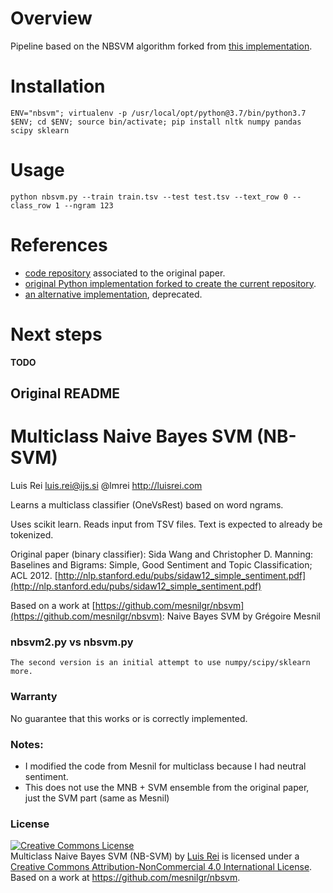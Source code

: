 
# Overview

Pipeline based on the NBSVM algorithm forked from [this implementation](https://github.com/lrei/nbsvm).

# Installation
`ENV="nbsvm"; virtualenv -p /usr/local/opt/python@3.7/bin/python3.7 $ENV; cd $ENV; source bin/activate; pip install nltk numpy pandas scipy sklearn`

# Usage
`python nbsvm.py --train train.tsv --test test.tsv --text_row 0 --class_row 1 --ngram 123`
    
    
# References
- [code repository](https://github.com/sidaw/nbsvm) associated to the original paper.
- [original Python implementation forked to create the current repository](https://github.com/lrei/nbsvm).
- [an alternative implementation](https://github.com/mesnilgr/nbsvm), deprecated.


# Next steps
**TODO**


## Original README

# Multiclass Naive Bayes SVM (NB-SVM)
Luis Rei 
luis.rei@ijs.si 
@lmrei
http://luisrei.com

Learns a multiclass classifier (OneVsRest) based on word ngrams.

Uses scikit learn. Reads input from TSV files. Text is expected to already be tokenized.

Original paper (binary classifier): Sida Wang and Christopher D. Manning: Baselines and Bigrams: Simple, Good Sentiment and Topic Classification; ACL 2012. [http://nlp.stanford.edu/pubs/sidaw12_simple_sentiment.pdf](http://nlp.stanford.edu/pubs/sidaw12_simple_sentiment.pdf)

Based on a work at [https://github.com/mesnilgr/nbsvm](https://github.com/mesnilgr/nbsvm):
Naive Bayes SVM by Grégoire Mesnil


### nbsvm2.py vs nbsvm.py
    The second version is an initial attempt to use numpy/scipy/sklearn more.

### Warranty
No guarantee that this works or is correctly implemented.

### Notes:
 - I modified the code from Mesnil for multiclass because I had neutral sentiment.
 - This does not use the MNB + SVM ensemble from the original paper, just the SVM part (same as Mesnil)


### License
<a rel="license" href="http://creativecommons.org/licenses/by-nc/4.0/"><img alt="Creative Commons License" style="border-width:0" src="https://i.creativecommons.org/l/by-nc/4.0/88x31.png" /></a><br /><span xmlns:dct="http://purl.org/dc/terms/" property="dct:title">Multiclass Naive Bayes SVM (NB-SVM)</span> by <a xmlns:cc="http://creativecommons.org/ns#" href="http://luisrei.com/" property="cc:attributionName" rel="cc:attributionURL">Luis Rei</a> is licensed under a <a rel="license" href="http://creativecommons.org/licenses/by-nc/4.0/">Creative Commons Attribution-NonCommercial 4.0 International License</a>.<br />Based on a work at <a xmlns:dct="http://purl.org/dc/terms/" href="https://github.com/mesnilgr/nbsvm" rel="dct:source">https://github.com/mesnilgr/nbsvm</a>.
